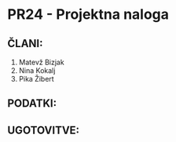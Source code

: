 # PR24 - Projektna naloga
## ČLANI:
1. Matevž Bizjak
2. Nina Kokalj
3. Pika Žibert

## PODATKI:

## UGOTOVITVE:
